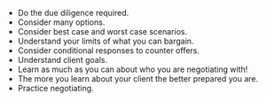 - Do the due diligence required. 
- Consider many options. 
- Consider best case and worst case scenarios. 
- Understand your limits of what you can bargain. 
- Consider conditional responses to counter offers. 
- Understand client goals. 
- Learn as much as you can about who you are negotiating with! 
- The more you learn about your client the better prepared you are.
- Practice negotiating.
